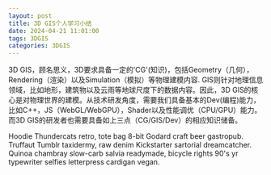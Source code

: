 ```yaml
---
layout: post
title: 3D GIS个人学习小结
date: 2024-04-21 11:01:00
tags: 3DGIS
categories: 3DGIS
---
```


3D GIS，顾名思义，3D要求具备一定的'CG'(知识)，包括Geometry（几何），Rendering（渲染）以及Simulation（模拟）等物理建模内容. GIS则针对地理信息领域，比如地形，建筑物以及云雨等地球尺度下的数据内容。因此，3D GIS的核心是对物理世界的建模。从技术研发角度，需要我们具备基本的Dev(编程)能力，比如C++，JS（WebGL/WebGPU），Shader以及性能调优（CPU/GPU）能力。而3D GIS的研发者也需要具备如上三点（CG/GIS/Dev）的相应知识储备。



Hoodie Thundercats retro, tote bag 8-bit Godard craft beer gastropub. Truffaut Tumblr taxidermy, raw denim Kickstarter sartorial dreamcatcher. Quinoa chambray slow-carb salvia readymade, bicycle rights 90's yr typewriter selfies letterpress cardigan vegan.

